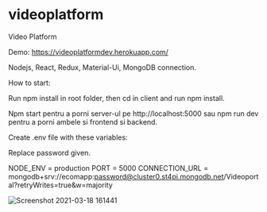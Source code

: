 # videoplatform
Video Platform

Demo: https://videoplatformdev.herokuapp.com/

Nodejs, React, Redux, Material-Ui, MongoDB connection.

How to start:

Run npm install in root folder, then cd in client and run npm install.

Npm start pentru a porni server-ul pe http://localhost:5000 sau npm run dev pentru a porni ambele si frontend si backend.

Create .env file with these variables:

Replace password given.

NODE_ENV = production
PORT = 5000
CONNECTION_URL = mongodb+srv://ecomapp:password@cluster0.st4pi.mongodb.net/Videoportal?retryWrites=true&w=majority


![Screenshot 2021-03-18 161441](https://user-images.githubusercontent.com/13166861/111641274-a9357900-8805-11eb-86a8-0f73a9cb3cc1.jpg)
